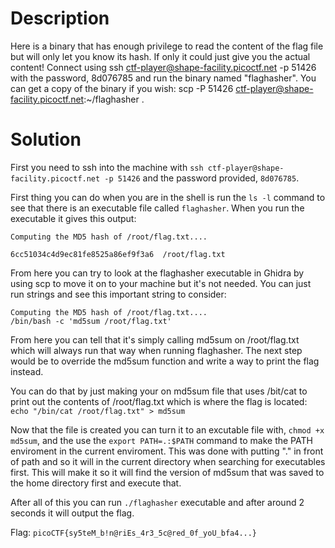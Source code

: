 # Description

Here is a binary that has enough privilege to read the content of the flag file but will only let you know its hash. 
If only it could just give you the actual content!
Connect using ssh ctf-player@shape-facility.picoctf.net -p 51426 with the password, 8d076785 and run the binary named "flaghasher".
You can get a copy of the binary if you wish: scp -P 51426 ctf-player@shape-facility.picoctf.net:~/flaghasher .

# Solution

First you need to ssh into the machine with `ssh ctf-player@shape-facility.picoctf.net -p 51426` and the password provided, `8d076785`.

First thing you can do when you are in the shell is run the `ls -l` command to see that there is an executable file called `flaghasher`. When you run the executable it gives this output:

```
Computing the MD5 hash of /root/flag.txt.... 

6cc51034c4d9ec81fe8525a86ef9f3a6  /root/flag.txt
```

From here you can try to look at the flaghasher executable in Ghidra by using scp to move it on to your machine but it's not needed. You can just run strings and see this important string to consider:

```
Computing the MD5 hash of /root/flag.txt.... 
/bin/bash -c 'md5sum /root/flag.txt'
```

From here you can tell that it's simply calling md5sum on /root/flag.txt which will always run that way when running flaghasher. The next step would be to override the md5sum function and write a way to print the flag instead.

You can do that by just making your on md5sum file that uses /bit/cat to print out the contents of /root/flag.txt which is where the flag is located: `echo "/bin/cat /root/flag.txt" > md5sum`

Now that the file is created you can turn it to an excutable file with, `chmod +x md5sum`, and the use the `export PATH=.:$PATH` command to make the PATH enviroment in the current enviroment. This was done with putting "." in front of path and so it will in the current directory when searching for executables first. This will make it so it will find the version of md5sum that was saved to the home directory first and execute that.

After all of this you can run `./flaghasher` executable and after around 2 seconds it will output the flag.

Flag: `picoCTF{sy5teM_b!n@riEs_4r3_5c@red_0f_yoU_bfa4...}`